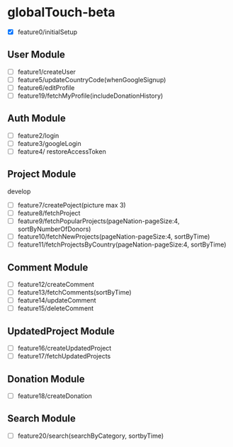 # globalTouch-beta

- [x] feature0/initialSetup

## User Module

- [ ] feature1/createUser
- [ ] feature5/updateCountryCode(whenGoogleSignup)
- [ ] feature6/editProfile
- [ ] feature19/fetchMyProfile(includeDonationHistory)

## Auth Module

- [ ] feature2/login
- [ ] feature3/googleLogin
- [ ] feature4/ restoreAccessToken

## Project Module

develop

- [ ] feature7/createPoject(picture max 3)
- [ ] feature8/fetchProject
- [ ] feature9/fetchPopularProjects(pageNation-pageSize:4, sortByNumberOfDonors)
- [ ] feature10/fetchNewProjects(pageNation-pageSize:4, sortByTime)
- [ ] feature11/fetchProjectsByCountry(pageNation-pageSize:4, sortByTime)

## Comment Module

- [ ] feature12/createComment
- [ ] feature13/fetchComments(sortByTime)
- [ ] feature14/updateComment
- [ ] feature15/deleteComment

## UpdatedProject Module

- [ ] feature16/createUpdatedProject
- [ ] feature17/fetchUpdatedProjects

## Donation Module

- [ ] feature18/createDonation

## Search Module

- [ ] feature20/search(searchByCategory, sortbyTime)
